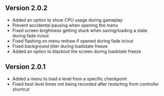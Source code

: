 
## Version 2.0.2
- Added an option to show CPU usage during gameplay
- Prevent accidental pausing when opening the menu
- Fixed screen brightness getting stuck when saving/loading a state during fade in/out
- Fixed flashing on menu redraw if opened during fade in/out
- Fixed background jitter during loadstate freeze
- Added an option to blackout the screen during loadstate freeze

## Version 2.0.1
- Added a menu to load a level from a specific checkpoint
- Fixed best level times not being recorded after restarting from controller shortcut

